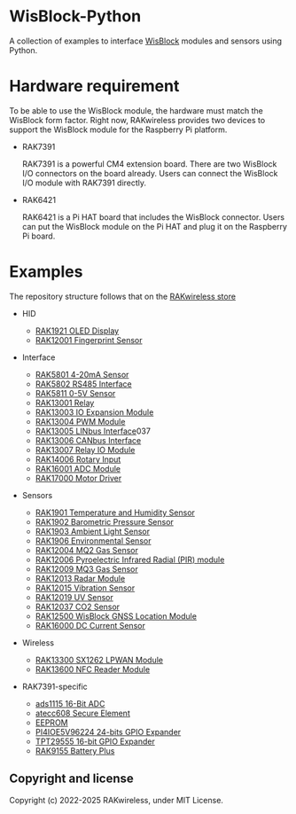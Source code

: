 # WisBlock-Python

A collection of examples to interface [WisBlock](https://github.com/RAKWireless/WisBlock) modules and sensors using Python.

# Hardware requirement

To be able to use the WisBlock module, the hardware must match the WisBlock form factor. Right now, RAKwireless provides two devices to support the WisBlock module for the Raspberry Pi platform. 

* RAK7391

    RAK7391 is a powerful CM4 extension board. There are two WisBlock I/O connectors on the board already. Users can connect the WisBlock I/O module with RAK7391 directly. 

* RAK6421

    RAK6421 is a Pi HAT board that includes the WisBlock connector. Users can put the WisBlock module on the Pi HAT and plug it on the Raspberry Pi board. 


# Examples

The repository structure follows that on the [RAKwireless store](https://store.rakwireless.com/pages/wisblock)

* HID

    * [RAK1921 OLED Display](/hid/rak1921)
    * [RAK12001 Fingerprint Sensor](/hid/rak12001)

* Interface

    * [RAK5801 4-20mA Sensor](/interface/rak5801)
    * [RAK5802 RS485 Interface](/interface/rak5802)
    * [RAK5811 0-5V Sensor](/interface/rak5811)
    * [RAK13001 Relay](/interface/rak13001)
    * [RAK13003 IO Expansion Module](/interface/rak13003)
    * [RAK13004 PWM Module](/interface/rak13004)
    * [RAK13005 LINbus Interface](/interface/rak13005)037
    * [RAK13006 CANbus Interface](/interface/rak13006)
    * [RAK13007 Relay IO Module](/interface/rak13007)  
    * [RAK14006 Rotary Input](/interface/rak14006)   
    * [RAK16001 ADC Module](/interface/rak16001)
    * [RAK17000 Motor Driver](/interface/rak17000)

* Sensors

    * [RAK1901 Temperature and Humidity Sensor](/sensors/rak1901)
    * [RAK1902 Barometric Pressure Sensor](/sensors/rak1902)
    * [RAK1903 Ambient Light Sensor](/sensors/rak1903)
    * [RAK1906 Environmental Sensor](/sensors/rak1906)
    * [RAK12004 MQ2 Gas Sensor](/sensors/rak12004)
    * [RAK12006 Pyroelectric Infrared Radial (PIR) module](/sensors/rak12006)
    * [RAK12009 MQ3 Gas Sensor](/sensors/rak12009)
    * [RAK12013 Radar Module](/sensors/rak12013)
    * [RAK12015 Vibration Sensor](/sensors/rak12015)
    * [RAK12019 UV Sensor](/sensors/rak12019)
    * [RAK12037 CO2 Sensor](/sensors/rak12037)
    * [RAK12500 WisBlock GNSS Location Module](/sensors/rak12500)
    * [RAK16000 DC Current Sensor](/sensors/rak16000)

* Wireless

    * [RAK13300 SX1262 LPWAN Module](/wireless/rak13300)
    * [RAK13600 NFC Reader Module](/interface/rak13600)   

* RAK7391-specific

    * [ads1115 16-Bit ADC](/rak7391/ads1115)
    * [atecc608 Secure Element](/rak7391/atecc608)
    * [EEPROM](/rak7391/eeprom)
    * [PI4IOE5V96224 24-bits GPIO Expander](/rak7391/pi4ioesv962)
    * [TPT29555 16-bit GPIO Expander](/rak7391/tpt29555)
    * [RAK9155 Battery Plus](/power-supply/rak9155)

## Copyright and license

Copyright (c) 2022-2025 RAKwireless, under MIT License.


